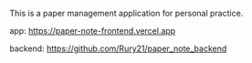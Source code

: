 This is a paper management application for personal practice.

app: https://paper-note-frontend.vercel.app

backend: https://github.com/Rury21/paper_note_backend
